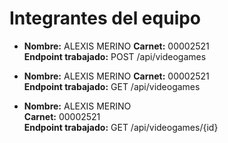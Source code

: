# Integrantes del equipo

- **Nombre:**  ALEXIS MERINO
  **Carnet:** 00002521  
  **Endpoint trabajado:** POST /api/videogames

- **Nombre:**  ALEXIS MERINO 
  **Carnet:** 00002521  
  **Endpoint trabajado:** GET /api/videogames

- **Nombre:**  ALEXIS MERINO  
  **Carnet:** 00002521  
  **Endpoint trabajado:** GET /api/videogames/{id}




  